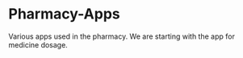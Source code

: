 # Pharmacy-Apps
Various apps used in the pharmacy. 
We are starting with the app for medicine dosage.
